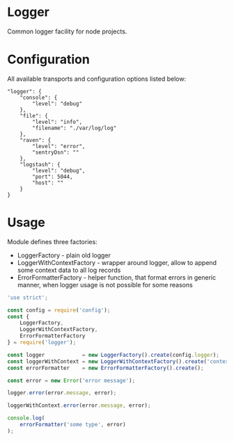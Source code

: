 # Logger

Common logger facility for node projects.

# Configuration

All available transports and configuration options listed below:

```
"logger": {
    "console": {
        "level": "debug"
    },
    "file": {
        "level": "info",
        "filename": "./var/log/log"
    },
    "raven": {
        "level": "error",
        "sentryDsn": ""
    },
    "logstash": {
        "level": "debug",
        "port": 5044,
        "host": ""
    }
}
```

# Usage

Module defines three factories:

* LoggerFactory - plain old logger
* LoggerWithContextFactory - wrapper around logger, allow to append some context data to all log records
* ErrorFormatterFactory - helper function, that format errors in generic manner, when logger usage is not possible for some reasons

```js
'use strict';

const config = require('config');
const {
    LoggerFactory,
    LoggerWithContextFactory,
    ErrorFormatterFactory
} = require('logger');

const logger            = new LoggerFactory().create(config.logger);
const loggerWithContext = new LoggerWithContextFactory().create('context', logger);
const errorFormatter    = new ErrorFormatterFactory().create();

const error = new Error('error message');

logger.error(error.message, error);

loggerWithContext.error(error.message, error);

console.log(
    errorFormatter('some type', error)
);
```

